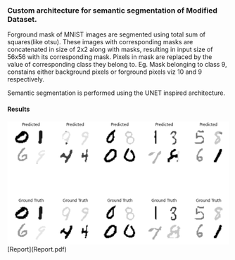 ### Custom architecture for semantic segmentation of Modified Dataset. 
Forground mask of MNIST images are segmented using total sum of squares(like otsu). These images with corresponding masks are concatenated in size of 2x2 along with masks, resulting in input size of 56x56 with its corresponding mask. Pixels in mask are replaced by the value of corresponding class they belong to. Eg. Mask belonging to class 9, constains either background pixels or forground pixels viz 10 and 9 respectively.

Semantic segmentation is performed using the UNET inspired architecture.
#### Results
<img src="Q4.png">
[Report](Report.pdf)
